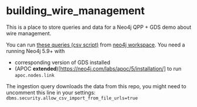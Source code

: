 # building_wire_management

This is a place to store queries and data for a Neo4j QPP + GDS demo about wire management.

You can run [these queries (csv script)](./building_queries.csv) from [neo4j workspace](https://workspace-preview.neo4j.io/).
You need a running Neo4j 5.9+ with
- corresponding version of GDS installed
- (APOC **extended**)[https://neo4j.com/labs/apoc/5/installation/] to run `apoc.nodes.link`

The ingestion query downloads the data from this repo, you might need to uncomment this line in your settings:
`dbms.security.allow_csv_import_from_file_urls=true`
